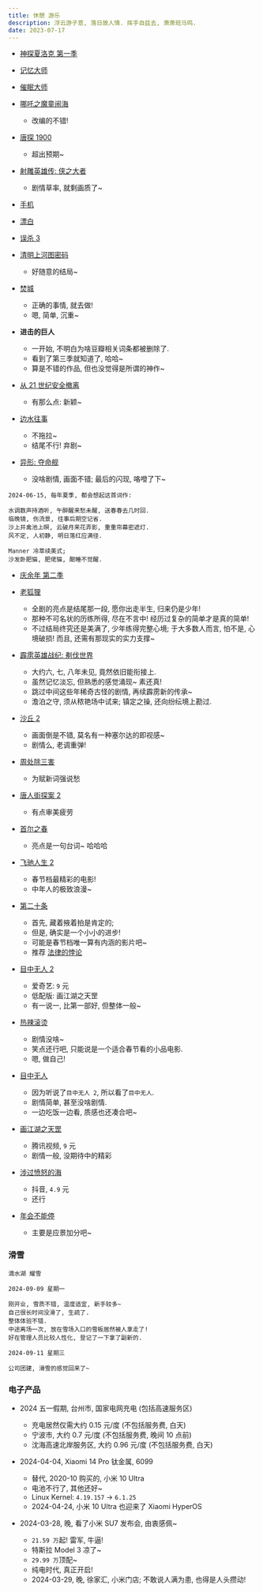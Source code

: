 ```yaml
---
title: 休憩 游乐
description: 浮云游子意, 落日故人情. 挥手自兹去, 萧萧班马鸣.
date: 2023-07-17
---
```


- [神探夏洛克 第一季](https://movie.douban.com/subject/3986493/)

- [记忆大师](https://movie.douban.com/subject/25884801/)

- [催眠大师](https://movie.douban.com/subject/24743711/)

- [哪吒之魔童闹海](https://movie.douban.com/subject/34780991/)
  - 改编的不错!

- [唐探 1900](https://movie.douban.com/subject/36282639/)
  - 超出预期~

- [射雕英雄传: 侠之大者](https://movie.douban.com/subject/36289423/)
  - 剧情草率, 就剩画质了~

- [手机](https://movie.douban.com/subject/1308747/)

- [漂白](https://movie.douban.com/subject/36678419/)

- [误杀 3](https://movie.douban.com/subject/35815771/)

- [清明上河图密码](https://movie.douban.com/subject/26758243/)
  - 好随意的结局~

- [焚城](https://movie.douban.com/subject/36421884/)
  - 正确的事情, 就去做!
  - 嗯, 简单, 沉重~

- __进击的巨人__
  - 一开始, 不明白为啥豆瓣相关词条都被删除了.
  - 看到了第三季就知道了, 哈哈~
  - 算是不错的作品, 但也没觉得是所谓的神作~

- [从 21 世纪安全撤离](https://movie.douban.com/subject/26816104/)
  - 有那么点: 新颖~

- [边水往事](https://movie.douban.com/subject/36097760/)
  - 不拖拉~
  - 结尾不行! 弃剧~

- [异形: 夺命舰](https://movie.douban.com/subject/35792500/)
  - 没啥剧情, 画面不错; 最后的闪现, 咯噔了下~

```
2024-06-15, 每年夏季, 都会想起这首词作:

水调数声持酒听, 午醉醒来愁未醒, 送春春去几时回.
临晚镜, 伤流景, 往事后期空记省.
沙上并禽池上暝, 云破月来花弄影, 重重帘幕密遮灯.
风不定, 人初静, 明日落红应满径.

Manner 冷萃续美式;
沙发卧肥猫, 肥佬猫, 酣睡不觉醒.
```

- [庆余年 第二季](https://movie.douban.com/subject/34937650/)

- [老狐狸](https://movie.douban.com/subject/35611467/)
  - 全剧的亮点是结尾那一段, 愿你出走半生, 归来仍是少年!
  - 那种不可名状的历练所得, 尽在不言中! 经历过复杂的简单才是真的简单!
  - 不过结局终究还是美满了, 少年练得完整心境;
    于大多数人而言, 怕不是, 心境破损!
    而且, 还需有那现实的实力支撑~

- [霹雳英雄战纪: 刜伐世界](https://movie.douban.com/subject/36121853/)
  - 大约六, 七, 八年未见, 竟然依旧能衔接上.
  - 虽然记忆淡忘, 但熟悉的感觉涌现~ 素还真!
  - 跳过中间这些年稀奇古怪的剧情, 再续霹雳新的传承~
  - 澹泊之守, 须从秾艳场中试来; 镇定之操, 还向纷纭境上勘过.

- [沙丘 2](https://movie.douban.com/subject/35575567/)
  - 画面倒是不错, 莫名有一种塞尔达的即视感~
  - 剧情么, 老调重弹!

- [周处除三害](https://movie.douban.com/subject/36151692/)
  - 为赋新词强说愁

- [唐人街探案 2](https://movie.douban.com/subject/35626867/)
  - 有点审美疲劳

- [首尔之春](https://movie.douban.com/subject/35712804/)
  - 亮点是一句台词~ 哈哈哈

- [飞驰人生 2](https://movie.douban.com/subject/36369452/)
  - 春节档最精彩的电影!
  - 中年人的极致浪漫~

- [第二十条](https://movie.douban.com/subject/36208094/)
  - 首先, 藏着掖着拍是肯定的;
  - 但是, 确实是一个小小的进步!
  - 可能是春节档唯一算有内涵的影片吧~
  - 推荐 [法律的悖论](https://book.douban.com/subject/36624253/)

- [目中无人 2](https://movie.douban.com/subject/36212386/)
  - 爱奇艺: `9` 元
  - 低配版: 画江湖之天罡
  - 有一说一, 比第一部好, 但整体一般~

- [热辣滚烫](https://movie.douban.com/subject/36081094/)
  - 剧情没啥~
  - 笑点还行吧, 只能说是一个适合春节看的小品电影.
  - 嗯, 做自己!

- [目中无人](https://movie.douban.com/subject/35295405/)
  - 因为听说了`目中无人 2`, 所以看了`目中无人`.
  - 剧情简单, 甚至没啥剧情.
  - 一边吃饭一边看, 质感也还凑合吧~

- [画江湖之天罡](https://movie.douban.com/subject/36066128/)
  - 腾讯视频, `9` 元
  - 剧情一般, 没期待中的精彩

- [涉过愤怒的海](https://movie.douban.com/subject/33456512/)
  - 抖音, `4.9` 元
  - 还行

- [年会不能停](https://movie.douban.com/subject/35725869/)
  - 主要是应景加分吧~

### 滑雪

```
滴水湖 耀雪

2024-09-09 星期一

刚开业, 雪质不错, 温度适宜, 新手较多~
自己很长时间没滑了, 生疏了.
整体体验不错.
中途离场一次, 放在雪场入口的雪板居然被人拿走了!
好在管理人员比较人性化, 登记了一下拿了副新的.

2024-09-11 星期三

公司团建, 滑雪的感觉回来了~
```

### 电子产品

- 2024 五一假期, 台州市, 国家电网充电 (包括高速服务区)
  - 充电居然仅需大约 0.15 元/度 (不包括服务费, 白天)
  - 宁波市, 大约 0.7 元/度 (不包括服务费, 晚间 10 点前)
  - 沈海高速北岸服务区, 大约 0.96 元/度 (不包括服务费, 白天)

- 2024-04-04, Xiaomi 14 Pro 钛金属, 6099
  - 替代, 2020-10 购买的, 小米 10 Ultra
  - 电池不行了, 其他还好~
  - Linux Kernel: `4.19.157` -> `6.1.25`
  - 2024-04-24, 小米 10 Ultra 也迎来了 Xiaomi HyperOS

- 2024-03-28, 晚, 看了小米 SU7 发布会, 由衷感佩~
  - `21.59 万`起! 雷军, 牛逼!
  - 特斯拉 Model 3 凉了~
  - `29.99 万`顶配~
  - 纯电时代, 真正开启!
  - 2024-03-29, 晚, 徐家汇, 小米门店;
    不敢说人满为患, 也得是人头攒动!
